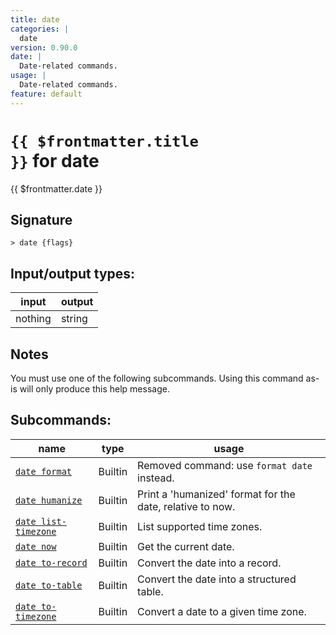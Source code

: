 ```yaml
---
title: date
categories: |
  date
version: 0.90.0
date: |
  Date-related commands.
usage: |
  Date-related commands.
feature: default
---
```


<!-- This file is automatically generated. Please edit the command in https://github.com/nushell/nushell instead. -->

# <code>{{ $frontmatter.title }}</code> for date

<div class='command-title'>{{ $frontmatter.date }}</div>

## Signature

`> date {flags} `

## Input/output types:

| input   | output |
| ------- | ------ |
| nothing | string |

## Notes

You must use one of the following subcommands. Using this command as-is will only produce this help message.

## Subcommands:

| name                                                         | type    | usage                                                     |
| ------------------------------------------------------------ | ------- | --------------------------------------------------------- |
| [`date format`](/commands/docs/date_format)               | Builtin | Removed command: use `format date` instead.               |
| [`date humanize`](/commands/docs/date_humanize)           | Builtin | Print a 'humanized' format for the date, relative to now. |
| [`date list-timezone`](/commands/docs/date_list-timezone) | Builtin | List supported time zones.                                |
| [`date now`](/commands/docs/date_now)                     | Builtin | Get the current date.                                     |
| [`date to-record`](/commands/docs/date_to-record)         | Builtin | Convert the date into a record.                           |
| [`date to-table`](/commands/docs/date_to-table)           | Builtin | Convert the date into a structured table.                 |
| [`date to-timezone`](/commands/docs/date_to-timezone)     | Builtin | Convert a date to a given time zone.                      |
